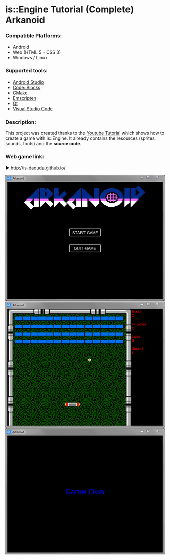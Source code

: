 # is::Engine Tutorial (Complete) Arkanoid
### Compatible Platforms:
- Android
- Web (HTML 5 - CSS 3)
- Windows / Linux

### Supported tools:
- [Android Studio](https://github.com/Is-Daouda/is-Engine#-android-studio)
- [Code::Blocks](https://github.com/Is-Daouda/is-Engine#-codeblocks)
- [CMake](https://github.com/Is-Daouda/is-Engine#-cmake)
- [Emscripten](https://github.com/Is-Daouda/is-Engine#-web-html-5---css-3)
- [Qt](https://github.com/Is-Daouda/is-Engine#-qt-creator)
- [Visual Studio Code](https://github.com/Is-Daouda/is-Engine#-visual-studio-code)

### Description:
This project was created thanks to the [Youtube Tutorial](https://youtu.be/wo2-ofNB7Hw) which shows how to create a game with is::Engine.
It already contains the resources (sprites, sounds, fonts) and the **source code**.

### Web game link:
► http://is-daouda.github.io/

![image 1](./images/image_1.png)
![image 2](./images/image_2.png)
![image 3](./images/image_3.png)